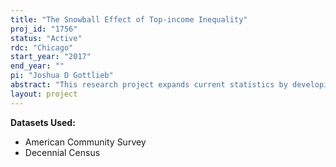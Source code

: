 ```yaml
---
title: "The Snowball Effect of Top-income Inequality"
proj_id: "1756"
status: "Active"
rdc: "Chicago"
start_year: "2017"
end_year: ""
pi: "Joshua D Gottlieb"
abstract: "This research project expands current statistics by developing series that describe inequality at the level of occupations and geographic areas. While the evolution of inequality is often measured and analyzed as a macroeconomic phenomenon, this project uses geographic and occupational variations to attempt to gain insight into its underlying causes. The theories examined emphasize economic channels through which inequality driven by “superstar” effects can spill over into occupations in which the superstar phenomenon is not directly applicable."
layout: project
---
```


**Datasets Used:**

  - American Community Survey 
  - Decennial Census 

